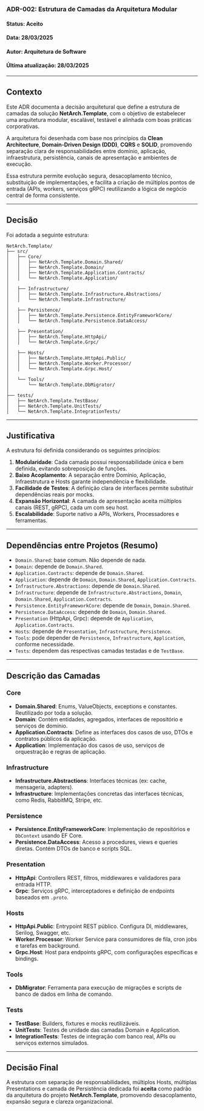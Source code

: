 ### **ADR-002: Estrutura de Camadas da Arquitetura Modular**
#### **Status**: Aceito  
#### **Data**: 28/03/2025  
#### **Autor**: Arquitetura de Software  
#### **Última atualização**: 28/03/2025  

---

## **Contexto**

Este ADR documenta a decisão arquitetural que define a estrutura de camadas da solução **NetArch.Template**, com o objetivo de estabelecer uma arquitetura modular, escalável, testável e alinhada com boas práticas corporativas.

A arquitetura foi desenhada com base nos princípios da **Clean Architecture**, **Domain-Driven Design (DDD)**, **CQRS** e **SOLID**, promovendo separação clara de responsabilidades entre domínio, aplicação, infraestrutura, persistência, canais de apresentação e ambientes de execução.

Essa estrutura permite evolução segura, desacoplamento técnico, substituição de implementações, e facilita a criação de múltiplos pontos de entrada (APIs, workers, serviços gRPC) reutilizando a lógica de negócio central de forma consistente.

---

## **Decisão**

Foi adotada a seguinte estrutura:

```
NetArch.Template/
├── src/
│   ├── Core/
│   │   ├── NetArch.Template.Domain.Shared/
│   │   ├── NetArch.Template.Domain/
│   │   ├── NetArch.Template.Application.Contracts/
│   │   └── NetArch.Template.Application/
│
│   ├── Infrastructure/
│   │   ├── NetArch.Template.Infrastructure.Abstractions/
│   │   └── NetArch.Template.Infrastructure/
│
│   ├── Persistence/
│   │   ├── NetArch.Template.Persistence.EntityFrameworkCore/
│   │   └── NetArch.Template.Persistence.DataAccess/
│
│   ├── Presentation/
│   │   ├── NetArch.Template.HttpApi/
│   │   └── NetArch.Template.Grpc/
│
│   ├── Hosts/
│   │   ├── NetArch.Template.HttpApi.Public/
│   │   ├── NetArch.Template.Worker.Processor/
│   │   └── NetArch.Template.Grpc.Host/
│
│   └── Tools/
│       └── NetArch.Template.DbMigrator/
│
├── tests/
│   ├── NetArch.Template.TestBase/
│   ├── NetArch.Template.UnitTests/
│   └── NetArch.Template.IntegrationTests/
```

---

## **Justificativa**

A estrutura foi definida considerando os seguintes princípios:

1. **Modularidade**: Cada camada possui responsabilidade única e bem definida, evitando sobreposição de funções.  
2. **Baixo Acoplamento**: A separação entre Domínio, Aplicação, Infraestrutura e Hosts garante independência e flexibilidade.  
3. **Facilidade de Testes**: A definição clara de interfaces permite substituir dependências reais por mocks.  
4. **Expansão Horizontal**: A camada de apresentação aceita múltiplos canais (REST, gRPC), cada um com seu host.  
5. **Escalabilidade**: Suporte nativo a APIs, Workers, Processadores e ferramentas.

---

## **Dependências entre Projetos (Resumo)**

- `Domain.Shared`: base comum. Não depende de nada.  
- `Domain`: depende de `Domain.Shared`.  
- `Application.Contracts`: depende de `Domain.Shared`.  
- `Application`: depende de `Domain`, `Domain.Shared`, `Application.Contracts`.  
- `Infrastructure.Abstractions`: depende de `Domain.Shared`.  
- `Infrastructure`: depende de `Infrastructure.Abstractions`, `Domain`, `Domain.Shared`, `Application.Contracts`.  
- `Persistence.EntityFrameworkCore`: depende de `Domain`, `Domain.Shared`.  
- `Persistence.DataAccess`: depende de `Domain`, `Domain.Shared`.  
- `Presentation` (HttpApi, Grpc): depende de `Application`, `Application.Contracts`.  
- `Hosts`: depende de `Presentation`, `Infrastructure`, `Persistence`.  
- `Tools`: pode depender de `Persistence`, `Infrastructure`, `Application`, conforme necessidade.  
- `Tests`: dependem das respectivas camadas testadas e de `TestBase`.

---

## **Descrição das Camadas**

### **Core**

- **Domain.Shared**: Enums, ValueObjects, exceptions e constantes. Reutilizado por toda a solução.  
- **Domain**: Contém entidades, agregados, interfaces de repositório e serviços de domínio.  
- **Application.Contracts**: Define as interfaces dos casos de uso, DTOs e contratos públicos da aplicação.  
- **Application**: Implementação dos casos de uso, serviços de orquestração e regras de aplicação.

### **Infrastructure**

- **Infrastructure.Abstractions**: Interfaces técnicas (ex: cache, mensageria, adapters).  
- **Infrastructure**: Implementações concretas das interfaces técnicas, como Redis, RabbitMQ, Stripe, etc.

### **Persistence**

- **Persistence.EntityFrameworkCore**: Implementação de repositórios e `DbContext` usando EF Core.  
- **Persistence.DataAccess**: Acesso a procedures, views e queries diretas. Contém DTOs de banco e scripts SQL.

### **Presentation**

- **HttpApi**: Controllers REST, filtros, middlewares e validadores para entrada HTTP.  
- **Grpc**: Serviços gRPC, interceptadores e definição de endpoints baseados em `.proto`.

### **Hosts**

- **HttpApi.Public**: Entrypoint REST público. Configura DI, middlewares, Serilog, Swagger, etc.  
- **Worker.Processor**: Worker Service para consumidores de fila, cron jobs e tarefas em background.  
- **Grpc.Host**: Host para endpoints gRPC, com configurações específicas e bindings.

### **Tools**

- **DbMigrator**: Ferramenta para execução de migrações e scripts de banco de dados em linha de comando.

### **Tests**

- **TestBase**: Builders, fixtures e mocks reutilizáveis.  
- **UnitTests**: Testes de unidade das camadas Domain e Application.  
- **IntegrationTests**: Testes de integração com banco real, APIs ou serviços externos simulados.

---

## **Decisão Final**

A estrutura com separação de responsabilidades, múltiplos Hosts, múltiplas Presentations e camada de Persistência dedicada foi **aceita** como padrão da arquitetura do projeto **NetArch.Template**, promovendo desacoplamento, expansão segura e clareza organizacional.
